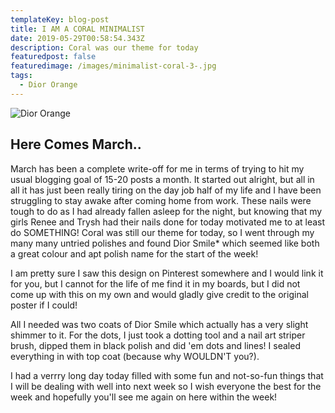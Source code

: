 ```yaml
---
templateKey: blog-post
title: I AM A CORAL MINIMALIST
date: 2019-05-29T00:58:54.343Z
description: Coral was our theme for today
featuredpost: false
featuredimage: /images/minimalist-coral-3-.jpg
tags:
  - Dior Orange
---
```

![Dior Orange](/images/minimalist-coral-3-.jpg "Dior Orange")

## Here Comes March..

March has been a complete write-off for me in terms of trying to hit my usual blogging goal of 15-20 posts a month. It started out alright, but all in all it has just been really tiring on the day job half of my life and I have been struggling to stay awake after coming home from work. These nails were tough to do as I had already fallen asleep for the night, but knowing that my girls Renee and Trysh had their nails done for today motivated me to at least do SOMETHING! Coral was still our theme for today, so I went through my many many untried polishes and found Dior Smile* which seemed like both a great colour and apt polish name for the start of the week!

I am pretty sure I saw this design on Pinterest somewhere and I would link it for you, but I cannot for the life of me find it in my boards, but I did not come up with this on my own and would gladly give credit to the original poster if I could!

All I needed was two coats of Dior Smile which actually has a very slight shimmer to it. For the dots, I just took a dotting tool and a nail art striper brush, dipped them in black polish and did 'em dots and lines! I sealed everything in with top coat (because why WOULDN'T you?).

I had a verrry long day today filled with some fun and not-so-fun things that I will be dealing with well into next week so I wish everyone the best for the week and hopefully you'll see me again on here within the week!
